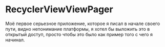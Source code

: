 # RecyclerViewViewPager
 
Моё первое серьезное приложение, которое я писал в начале своего пути, видно непонимание платформы, я хотел бы выложить это в открытый доступ, просто чтобы это было как пример того с чего я начинал.
